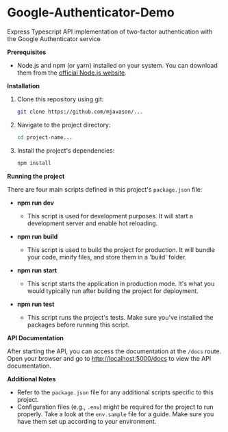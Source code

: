# Google-Authenticator-Demo

Express Typescript API implementation of two-factor authentication with the Google Authenticator service

**Prerequisites**

- Node.js and npm (or yarn) installed on your system. You can download them from the [official Node.js website](https://nodejs.org).

**Installation**

1. Clone this repository using git:

   ```bash
   git clone https://github.com/mjavason/...
   ```

2. Navigate to the project directory:

   ```bash
   cd project-name...
   ```

3. Install the project's dependencies:

   ```bash
   npm install
   ```

**Running the project**

There are four main scripts defined in this project's `package.json` file:

- **npm run dev**

  - This script is used for development purposes. It will start a development server and enable hot reloading.

- **npm run build**

  - This script is used to build the project for production. It will bundle your code, minify files, and store them in a 'build' folder.

- **npm run start**

  - This script starts the application in production mode. It's what you would typically run after building the project for deployment.

- **npm run test**
  - This script runs the project's tests. Make sure you've installed the packages before running this script.

**API Documentation**

After starting the API, you can access the documentation at the `/docs` route. Open your browser and go to [http://localhost:5000/docs](http://localhost:5000/docs) to view the API documentation.

**Additional Notes**

- Refer to the `package.json` file for any additional scripts specific to this project.
- Configuration files (e.g., `.env`) might be required for the project to run properly. Take a look at the `env.sample` file for a guide. Make sure you have them set up according to your environment.
